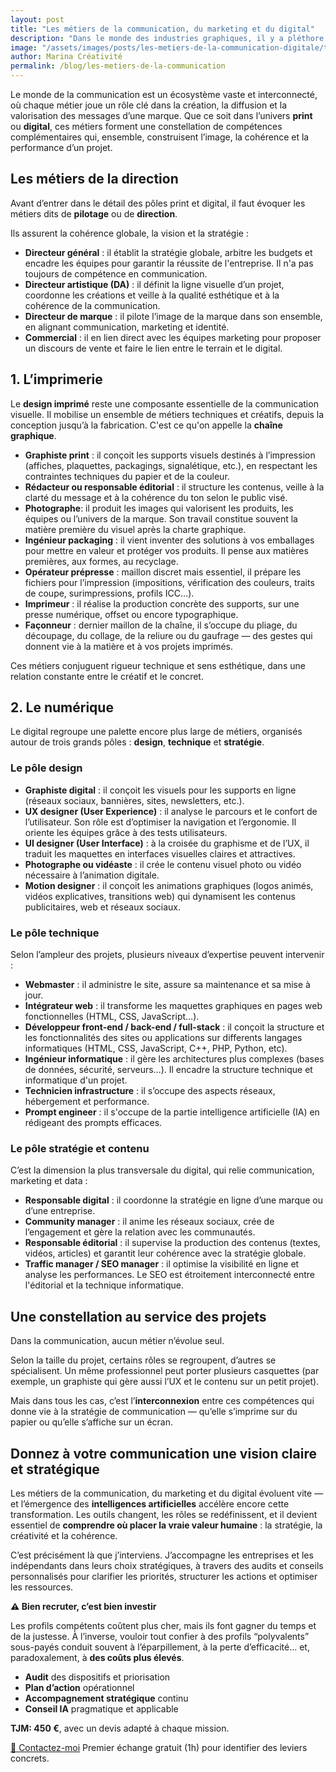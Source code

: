 ```yaml
---
layout: post
title: "Les métiers de la communication, du marketing et du digital"
description: "Dans le monde des industries graphiques, il y a pléthore de termes techniques. Mais qu’en est-il des différents plis ?"
image: "/assets/images/posts/les-metiers-de-la-communication-digitale/thumbnail.jpg"
author: Marina Créativité
permalink: /blog/les-metiers-de-la-communication
---
```

Le monde de la communication est un écosystème vaste et interconnecté, où chaque métier joue un rôle clé dans la création, la diffusion et la valorisation des messages d’une marque. Que ce soit dans l’univers __print__ ou __digital__, ces métiers forment une constellation de compétences complémentaires qui, ensemble, construisent l’image, la cohérence et la performance d’un projet.

## Les métiers de la direction

Avant d’entrer dans le détail des pôles print et digital, il faut évoquer les métiers dits de __pilotage__ ou de __direction__.

Ils assurent la cohérence globale, la vision et la stratégie :

- **Directeur général** : il établit la stratégie globale, arbitre les budgets et encadre les équipes pour garantir la réussite de l'entreprise. Il n'a pas toujours de compétence en communication.
- **Directeur artistique (DA)** : il définit la ligne visuelle d’un projet, coordonne les créations et veille à la qualité esthétique et à la cohérence de la communication.
- **Directeur de marque** : il pilote l’image de la marque dans son ensemble, en alignant communication, marketing et identité.
- **Commercial** : il en lien direct avec les équipes marketing pour proposer un discours de vente et faire le lien entre le terrain et le digital.

## 1. L’imprimerie

Le __design imprimé__ reste une composante essentielle de la communication visuelle. Il mobilise un ensemble de métiers techniques et créatifs, depuis la conception jusqu’à la fabrication. C'est ce qu'on appelle la __chaîne graphique__.

- **Graphiste print** : il conçoit les supports visuels destinés à l’impression (affiches, plaquettes, packagings, signalétique, etc.), en respectant les contraintes techniques du papier et de la couleur.
- **Rédacteur ou responsable éditorial** : il structure les contenus, veille à la clarté du message et à la cohérence du ton selon le public visé.
- **Photographe**: il produit les images qui valorisent les produits, les équipes ou l’univers de la marque. Son travail constitue souvent la matière première du visuel après la charte graphique.
- **Ingénieur packaging** : il vient inventer des solutions à vos emballages pour mettre en valeur et protéger vos produits. Il pense aux matières premières, aux formes, au recyclage.
- **Opérateur prépresse** : maillon discret mais essentiel, il prépare les fichiers pour l’impression (impositions, vérification des couleurs, traits de coupe, surimpressions, profils ICC…).
- **Imprimeur** : il réalise la production concrète des supports, sur une presse numérique, offset ou encore typographique.
- **Façonneur** : dernier maillon de la chaîne, il s’occupe du pliage, du découpage, du collage, de la reliure ou du gaufrage — des gestes qui donnent vie à la matière et à vos projets imprimés.

Ces métiers conjuguent rigueur technique et sens esthétique, dans une relation constante entre le créatif et le concret.

## 2. Le numérique

Le digital regroupe une palette encore plus large de métiers, organisés autour de trois grands pôles : __design__, __technique__ et __stratégie__.

### Le pôle design

- **Graphiste digital** : il conçoit les visuels pour les supports en ligne (réseaux sociaux, bannières, sites, newsletters, etc.).
- **UX designer (User Experience)** : il analyse le parcours et le confort de l’utilisateur. Son rôle est d’optimiser la navigation et l’ergonomie. Il oriente les équipes grâce à des tests utilisateurs.
- **UI designer (User Interface)** : à la croisée du graphisme et de l’UX, il traduit les maquettes en interfaces visuelles claires et attractives.
- **Photographe ou vidéaste** : il crée le contenu visuel photo ou vidéo nécessaire à l’animation digitale.
- **Motion designer** : il conçoit les animations graphiques (logos animés, vidéos explicatives, transitions web) qui dynamisent les contenus publicitaires, web et réseaux sociaux.

### Le pôle technique

Selon l’ampleur des projets, plusieurs niveaux d’expertise peuvent intervenir :

- **Webmaster** : il administre le site, assure sa maintenance et sa mise à jour.
- **Intégrateur web** : il transforme les maquettes graphiques en pages web fonctionnelles (HTML, CSS, JavaScript…).
- **Développeur front-end / back-end / full-stack** : il conçoit la structure et les fonctionnalités des sites ou applications sur differents langages informatiques (HTML, CSS, JavaScript, C++, PHP, Python, etc).
- **Ingénieur informatique** : il gère les architectures plus complexes (bases de données, sécurité, serveurs…). Il encadre la structure technique et informatique d'un projet.
- **Technicien infrastructure** : il s’occupe des aspects réseaux, hébergement et performance.
- **Prompt engineer** : il s'occupe de la partie intelligence artificielle (IA) en rédigeant des prompts efficaces.

### Le pôle stratégie et contenu

C’est la dimension la plus transversale du digital, qui relie communication, marketing et data :

- **Responsable digital** : il coordonne la stratégie en ligne d’une marque ou d’une entreprise.
- **Community manager** : il anime les réseaux sociaux, crée de l’engagement et gère la relation avec les communautés.
- **Responsable éditorial** : il supervise la production des contenus (textes, vidéos, articles) et garantit leur cohérence avec la stratégie globale.
- **Traffic manager / SEO manager** : il optimise la visibilité en ligne et analyse les performances. Le SEO est étroitement interconnecté entre l'éditorial et la technique informatique.

## Une constellation au service des projets

Dans la communication, aucun métier n’évolue seul.

Selon la taille du projet, certains rôles se regroupent, d’autres se spécialisent. Un même professionnel peut porter plusieurs casquettes (par exemple, un graphiste qui gère aussi l’UX et le contenu sur un petit projet).

Mais dans tous les cas, c’est l’__interconnexion__ entre ces compétences qui donne vie à la stratégie de communication — qu’elle s’imprime sur du papier ou qu’elle s’affiche sur un écran.

<div class="callout">
<h2>Donnez à votre communication une vision claire et stratégique</h2>

<p>Les métiers de la communication, du marketing et du digital évoluent vite — et l’émergence des <strong>intelligences artificielles</strong> accélère encore cette transformation. Les outils changent, les rôles se redéfinissent, et il devient essentiel de <strong>comprendre où placer la vraie valeur humaine</strong> : la stratégie, la créativité et la cohérence.</p>

<p>C’est précisément là que j’interviens. J’accompagne les entreprises et les indépendants dans leurs choix stratégiques, à travers des audits et conseils personnalisés pour clarifier les priorités, structurer les actions et optimiser les ressources.</p>

<p><strong>⚠️ Bien recruter, c’est bien investir</strong></p>

<p>Les profils compétents coûtent plus cher, mais ils font gagner du temps et de la justesse. À l’inverse, vouloir tout confier à des profils “polyvalents” sous-payés conduit souvent à l’éparpillement, à la perte d’efficacité… et, paradoxalement, à <strong>des coûts plus élevés</strong>.</p>

<ul>
<li><strong>Audit</strong> des dispositifs et priorisation</li>
<li><strong>Plan d’action</strong> opérationnel</li>
<li><strong>Accompagnement stratégique</strong> continu</li>
<li><strong>Conseil IA</strong> pragmatique et applicable</li>
 </ul>

<p><strong>TJM: 450 €</strong>, avec un devis adapté à chaque mission.</p>

<p class="actions">
 <a class="btn" href="{{ '/contact' | relative_url }}">📩 Contactez-moi</a>
 <span class="note">Premier échange gratuit (1h) pour identifier des leviers concrets.</span>
 </p>
</div>


